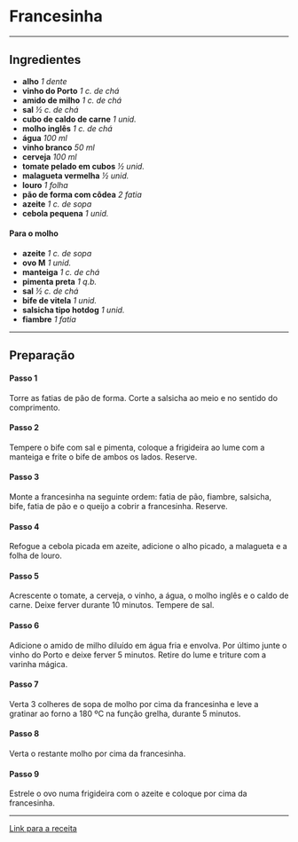 # Francesinha

---

## Ingredientes
- **alho**
*1 dente*
- **vinho do Porto**
*1 c. de chá*
- **amido de milho**
*1 c. de chá*
- **sal**
*½ c. de chá*
- **cubo de caldo de carne**
*1 unid.*
- **molho inglês**
*1 c. de chá*
- **água**
*100 ml*
- **vinho branco**
*50 ml*
- **cerveja**
*100 ml*
- **tomate pelado em cubos**
*½ unid.*
- **malagueta vermelha**
*½ unid.*
- **louro**
*1 folha*
- **pão de forma com côdea**
*2 fatia*
- **azeite**
*1 c. de sopa* 
- **cebola pequena**
*1 unid.*

#### Para o molho

- **azeite**
*1 c. de sopa*
- **ovo M**
*1 unid.*
- **manteiga**
*1 c. de chá*
- **pimenta preta**
*1 q.b.*
- **sal**
*½ c. de chá*
- **bife de vitela**
*1 unid.*
- **salsicha tipo hotdog**
*1 unid.*
- **fiambre**
*1 fatia*

---

## Preparação

#### Passo 1
Torre as fatias de pão de forma. Corte a salsicha ao meio e no sentido do comprimento.

#### Passo 2
Tempere o bife com sal e pimenta, coloque a frigideira ao lume com a manteiga e frite o bife de ambos os lados. Reserve.

#### Passo 3
Monte a francesinha na seguinte ordem: fatia de pão, fiambre, salsicha, bife, fatia de pão e o queijo a cobrir a francesinha. Reserve.

#### Passo 4
Refogue a cebola picada em azeite, adicione o alho picado, a malagueta e a folha de louro.

#### Passo 5
Acrescente o tomate, a cerveja, o vinho, a água, o molho inglês e o caldo de carne. Deixe ferver durante 10 minutos. Tempere de sal.

#### Passo 6
Adicione o amido de milho diluído em água fria e envolva. Por último junte o vinho do Porto e deixe ferver 5 minutos. Retire do lume e triture com a varinha mágica.

#### Passo 7
Verta 3 colheres de sopa de molho por cima da francesinha e leve a gratinar ao forno a 180 ºC na função grelha, durante 5 minutos.

#### Passo 8
Verta o restante molho por cima da francesinha.

#### Passo 9
Estrele o ovo numa frigideira com o azeite e coloque por cima da francesinha.

---

[Link para a receita](https://www.pingodoce.pt/receitas/francesinha/)